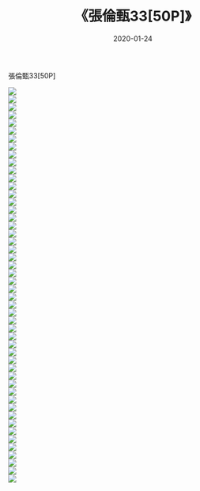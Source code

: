 ﻿---
layout: post
title:  《張倫甄33[50P]》
date:   2020-01-24
img: http://img.660000.xyz/Sharelink/唯美/2020/張倫甄33[50P]/000.jpg
categories: [美女, 清纯, 唯美]
---

張倫甄33[50P]

  ![](http://img.660000.xyz/Sharelink/唯美/2020/張倫甄33[50P]/001.jpg) <br> ![](http://img.660000.xyz/Sharelink/唯美/2020/張倫甄33[50P]/002.jpg) <br> ![](http://img.660000.xyz/Sharelink/唯美/2020/張倫甄33[50P]/003.jpg) <br> ![](http://img.660000.xyz/Sharelink/唯美/2020/張倫甄33[50P]/004.jpg) <br> ![](http://img.660000.xyz/Sharelink/唯美/2020/張倫甄33[50P]/005.jpg) <br> ![](http://img.660000.xyz/Sharelink/唯美/2020/張倫甄33[50P]/006.jpg) <br> ![](http://img.660000.xyz/Sharelink/唯美/2020/張倫甄33[50P]/007.jpg) <br> ![](http://img.660000.xyz/Sharelink/唯美/2020/張倫甄33[50P]/008.jpg) <br> ![](http://img.660000.xyz/Sharelink/唯美/2020/張倫甄33[50P]/009.jpg) <br> ![](http://img.660000.xyz/Sharelink/唯美/2020/張倫甄33[50P]/010.jpg) <br> ![](http://img.660000.xyz/Sharelink/唯美/2020/張倫甄33[50P]/011.jpg) <br> ![](http://img.660000.xyz/Sharelink/唯美/2020/張倫甄33[50P]/012.jpg) <br> ![](http://img.660000.xyz/Sharelink/唯美/2020/張倫甄33[50P]/013.jpg) <br> ![](http://img.660000.xyz/Sharelink/唯美/2020/張倫甄33[50P]/014.jpg) <br> ![](http://img.660000.xyz/Sharelink/唯美/2020/張倫甄33[50P]/015.jpg) <br> ![](http://img.660000.xyz/Sharelink/唯美/2020/張倫甄33[50P]/016.jpg) <br> ![](http://img.660000.xyz/Sharelink/唯美/2020/張倫甄33[50P]/017.jpg) <br> ![](http://img.660000.xyz/Sharelink/唯美/2020/張倫甄33[50P]/018.jpg) <br> ![](http://img.660000.xyz/Sharelink/唯美/2020/張倫甄33[50P]/019.jpg) <br> ![](http://img.660000.xyz/Sharelink/唯美/2020/張倫甄33[50P]/020.jpg) <br> ![](http://img.660000.xyz/Sharelink/唯美/2020/張倫甄33[50P]/021.jpg) <br> ![](http://img.660000.xyz/Sharelink/唯美/2020/張倫甄33[50P]/022.jpg) <br> ![](http://img.660000.xyz/Sharelink/唯美/2020/張倫甄33[50P]/023.jpg) <br> ![](http://img.660000.xyz/Sharelink/唯美/2020/張倫甄33[50P]/024.jpg) <br> ![](http://img.660000.xyz/Sharelink/唯美/2020/張倫甄33[50P]/025.jpg) <br> ![](http://img.660000.xyz/Sharelink/唯美/2020/張倫甄33[50P]/026.jpg) <br> ![](http://img.660000.xyz/Sharelink/唯美/2020/張倫甄33[50P]/027.jpg) <br> ![](http://img.660000.xyz/Sharelink/唯美/2020/張倫甄33[50P]/028.jpg) <br> ![](http://img.660000.xyz/Sharelink/唯美/2020/張倫甄33[50P]/029.jpg) <br> ![](http://img.660000.xyz/Sharelink/唯美/2020/張倫甄33[50P]/030.jpg) <br> ![](http://img.660000.xyz/Sharelink/唯美/2020/張倫甄33[50P]/031.jpg) <br> ![](http://img.660000.xyz/Sharelink/唯美/2020/張倫甄33[50P]/032.jpg) <br> ![](http://img.660000.xyz/Sharelink/唯美/2020/張倫甄33[50P]/033.jpg) <br> ![](http://img.660000.xyz/Sharelink/唯美/2020/張倫甄33[50P]/034.jpg) <br> ![](http://img.660000.xyz/Sharelink/唯美/2020/張倫甄33[50P]/035.jpg) <br> ![](http://img.660000.xyz/Sharelink/唯美/2020/張倫甄33[50P]/036.jpg) <br> ![](http://img.660000.xyz/Sharelink/唯美/2020/張倫甄33[50P]/037.jpg) <br> ![](http://img.660000.xyz/Sharelink/唯美/2020/張倫甄33[50P]/038.jpg) <br> ![](http://img.660000.xyz/Sharelink/唯美/2020/張倫甄33[50P]/039.jpg) <br> ![](http://img.660000.xyz/Sharelink/唯美/2020/張倫甄33[50P]/040.jpg) <br> ![](http://img.660000.xyz/Sharelink/唯美/2020/張倫甄33[50P]/041.jpg) <br> ![](http://img.660000.xyz/Sharelink/唯美/2020/張倫甄33[50P]/042.jpg) <br> ![](http://img.660000.xyz/Sharelink/唯美/2020/張倫甄33[50P]/043.jpg) <br> ![](http://img.660000.xyz/Sharelink/唯美/2020/張倫甄33[50P]/044.jpg) <br> ![](http://img.660000.xyz/Sharelink/唯美/2020/張倫甄33[50P]/045.jpg) <br> ![](http://img.660000.xyz/Sharelink/唯美/2020/張倫甄33[50P]/046.jpg) <br> ![](http://img.660000.xyz/Sharelink/唯美/2020/張倫甄33[50P]/047.jpg) <br> ![](http://img.660000.xyz/Sharelink/唯美/2020/張倫甄33[50P]/048.jpg) <br> ![](http://img.660000.xyz/Sharelink/唯美/2020/張倫甄33[50P]/049.jpg) <br> ![](http://img.660000.xyz/Sharelink/唯美/2020/張倫甄33[50P]/050.jpg) <br>